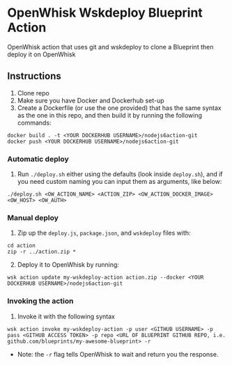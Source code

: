 # OpenWhisk Wskdeploy Blueprint Action
OpenWhisk action that uses git and wskdeploy to clone a Blueprint then deploy it on OpenWhisk

## Instructions
1. Clone repo
2. Make sure you have Docker and Dockerhub set-up
3. Create a Dockerfile (or use the one provided) that has the same syntax as the one in this repo, and then build it by running the following commands:

```
docker build . -t <YOUR DOCKERHUB USERNAME>/nodejs6action-git
docker push <YOUR DOCKERHUB USERNAME>/nodejs6action-git
```

### Automatic deploy
1. Run `./deploy.sh` either using the defaults (look inside `deploy.sh`), and if you need custom naming you can input them as arguments, like below:

```
./deploy.sh <OW_ACTION_NAME> <ACTION_ZIP> <OW_ACTION_DOCKER_IMAGE> <OW_HOST> <OW_AUTH>
```

### Manual deploy

1. Zip up the `deploy.js`, `package.json`, and `wskdeploy` files with:

```
cd action
zip -r ../action.zip *
```

2. Deploy it to OpenWhisk by running:

```
wsk action update my-wskdeploy-action action.zip --docker <YOUR DOCKERHUB USERNAME>/nodejs6action-git
```

### Invoking the action
1. Invoke it with the following syntax

```
wsk action invoke my-wskdeploy-action -p user <GITHUB USERNAME> -p pass <GITHUB ACCESS TOKEN> -p repo <URL OF BLUEPRINT GITHUB REPO, i.e. github.com/blueprints/my-awesome-blueprint> -r
```

* Note: the `-r` flag tells OpenWhisk to wait and return you the response.

